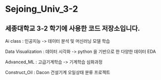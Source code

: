 # Sejoing_Univ_3-2

## 세종대학교 3-2 학기에 사용한 코드 저장소입니다.

Ai class : 인공지능 -> 데이터 분석 및 머신러닝 모델 학습

Data Visualization : 데이터 시각화 -> python 을 기반으로 한 다양한 데이터 EDA

Advanced_ML : 고급기계학습 -> 기계학습 심화과정

Construct_Oil : Dacon 건설기계 오일상태 분류 프로젝트
